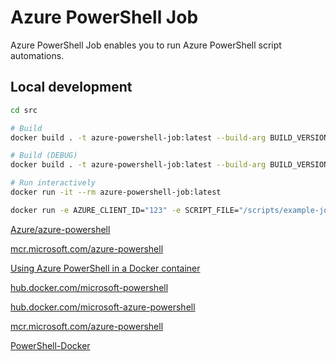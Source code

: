 # Azure PowerShell Job

Azure PowerShell Job enables you to run Azure PowerShell script automations.

## Local development

```bash
cd src

# Build
docker build . -t azure-powershell-job:latest --build-arg BUILD_VERSION=local

# Build (DEBUG)
docker build . -t azure-powershell-job:latest --build-arg BUILD_VERSION=local --progress=plain --no-cache

# Run interactively
docker run -it --rm azure-powershell-job:latest

docker run -e AZURE_CLIENT_ID="123" -e SCRIPT_FILE="/scripts/example-job1.ps1" -it --rm azure-powershell-job:latest
```

[Azure/azure-powershell](https://github.com/Azure/azure-powershell)

[mcr.microsoft.com/azure-powershell](https://mcr.microsoft.com/en-us/product/azure-powershell/tags)

[Using Azure PowerShell in a Docker container](https://learn.microsoft.com/en-us/powershell/azure/azureps-in-docker)

[hub.docker.com/microsoft-powershell](https://hub.docker.com/_/microsoft-powershell)

[hub.docker.com/microsoft-azure-powershell](https://hub.docker.com/_/microsoft-azure-powershell)

[mcr.microsoft.com/azure-powershell](https://mcr.microsoft.com/en-us/product/azure-powershell/tags)

[PowerShell-Docker](https://github.com/PowerShell/PowerShell-Docker)
